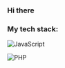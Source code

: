 ### Hi there

### My tech stack:
![JavaScript](https://img.shields.io/badge/-JavaScript-090909?style=for-the-badge&logo=JavaScript&logoColor=E9D54D)

![PHP](https://img.shields.io/badge/-PHP-090909?style=for-the-badge&logo=PHP&logoColor=E9D54D)


